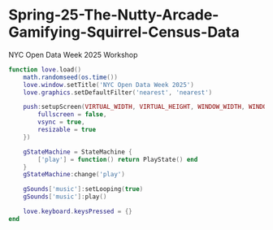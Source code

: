 # Spring-25-The-Nutty-Arcade-Gamifying-Squirrel-Census-Data
NYC Open Data Week 2025 Workshop

```lua
function love.load()
    math.randomseed(os.time())
    love.window.setTitle('NYC Open Data Week 2025')
    love.graphics.setDefaultFilter('nearest', 'nearest')

    push:setupScreen(VIRTUAL_WIDTH, VIRTUAL_HEIGHT, WINDOW_WIDTH, WINDOW_HEIGHT, {
        fullscreen = false,
        vsync = true,
        resizable = true
    })

    gStateMachine = StateMachine {
        ['play'] = function() return PlayState() end
    }
    gStateMachine:change('play')

    gSounds['music']:setLooping(true)
    gSounds['music']:play()

    love.keyboard.keysPressed = {}
end
```
